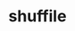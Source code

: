 ---
title: "shuffile"
layout: cache
categories: [package, develop-2023-10-15]
meta: {"versions": ["0.2.0", "0.3.0"], "compilers": ["cce@=15.0.1", "gcc@=11.1.0", "gcc@=11.4.0", "gcc@=7.5.0", "gcc@=9.4.0", "oneapi@=2023.2.1"], "oss": ["rhel8", "ubuntu18.04", "ubuntu20.04"], "platforms": ["linux"], "targets": ["neoverse_v1", "ppc64le", "x86_64_v3", "zen4"], "stacks": ["data-vis-sdk", "e4s", "e4s-cray-rhel", "e4s-neoverse_v1", "e4s-oneapi", "e4s-power", "radiuss", "root"], "num_specs": 13, "num_specs_by_stack": {"root": 13, "e4s-cray-rhel": 1, "radiuss": 1, "e4s-neoverse_v1": 2, "e4s-power": 2, "data-vis-sdk": 2, "e4s": 3, "e4s-oneapi": 2}}
spec_details: [{"hash": "w3nbghh4jpco65ccsfa6m5zey4w5srzf", "compiler": "cce@=15.0.1", "versions": ["0.3.0"], "os": "rhel8", "platform": "linux", "target": "zen4", "variants": ["build_system=cmake", "build_type=Release", "generator=make", "~ipo", "+shared"], "stacks": ["root", "e4s-cray-rhel"], "size": "-", "tarball": "https://binaries.spack.io/releases/develop-2023-10-15/build_cache/linux-rhel8-zen4/cce-15.0.1/shuffile-0.3.0/linux-rhel8-zen4-cce-15.0.1-shuffile-0.3.0-w3nbghh4jpco65ccsfa6m5zey4w5srzf.spack"}, {"hash": "ztodhpqau5gjvd2ij5jjlqjugjg66poc", "compiler": "gcc@=7.5.0", "versions": ["0.2.0"], "os": "ubuntu18.04", "platform": "linux", "target": "x86_64_v3", "variants": ["build_system=cmake", "build_type=Release", "generator=make", "~ipo", "+shared"], "stacks": ["radiuss", "root"], "size": "-", "tarball": "https://binaries.spack.io/releases/develop-2023-10-15/build_cache/linux-ubuntu18.04-x86_64_v3/gcc-7.5.0/shuffile-0.2.0/linux-ubuntu18.04-x86_64_v3-gcc-7.5.0-shuffile-0.2.0-ztodhpqau5gjvd2ij5jjlqjugjg66poc.spack"}, {"hash": "6rn2eksi35weo52rrmzo3xqttboy4rhx", "compiler": "gcc@=11.4.0", "versions": ["0.3.0"], "os": "ubuntu20.04", "platform": "linux", "target": "neoverse_v1", "variants": ["build_system=cmake", "build_type=Release", "generator=make", "~ipo", "+shared"], "stacks": ["e4s-neoverse_v1", "root"], "size": "-", "tarball": "https://binaries.spack.io/releases/develop-2023-10-15/build_cache/linux-ubuntu20.04-neoverse_v1/gcc-11.4.0/shuffile-0.3.0/linux-ubuntu20.04-neoverse_v1-gcc-11.4.0-shuffile-0.3.0-6rn2eksi35weo52rrmzo3xqttboy4rhx.spack"}, {"hash": "xe3fsvvh6m57x55aj23w5zvziy33b7jn", "compiler": "gcc@=11.4.0", "versions": ["0.2.0"], "os": "ubuntu20.04", "platform": "linux", "target": "neoverse_v1", "variants": ["build_system=cmake", "build_type=Release", "generator=make", "~ipo", "+shared"], "stacks": ["e4s-neoverse_v1", "root"], "size": "-", "tarball": "https://binaries.spack.io/releases/develop-2023-10-15/build_cache/linux-ubuntu20.04-neoverse_v1/gcc-11.4.0/shuffile-0.2.0/linux-ubuntu20.04-neoverse_v1-gcc-11.4.0-shuffile-0.2.0-xe3fsvvh6m57x55aj23w5zvziy33b7jn.spack"}, {"hash": "tii2cu7asbds4zys5prbesulmbwm3fxg", "compiler": "gcc@=9.4.0", "versions": ["0.3.0"], "os": "ubuntu20.04", "platform": "linux", "target": "ppc64le", "variants": ["build_system=cmake", "build_type=Release", "generator=make", "~ipo", "+shared"], "stacks": ["e4s-power", "root"], "size": "-", "tarball": "https://binaries.spack.io/releases/develop-2023-10-15/build_cache/linux-ubuntu20.04-ppc64le/gcc-9.4.0/shuffile-0.3.0/linux-ubuntu20.04-ppc64le-gcc-9.4.0-shuffile-0.3.0-tii2cu7asbds4zys5prbesulmbwm3fxg.spack"}, {"hash": "hcgwvsi2hqozuyxotsfy4hs47iq6txht", "compiler": "gcc@=9.4.0", "versions": ["0.2.0"], "os": "ubuntu20.04", "platform": "linux", "target": "ppc64le", "variants": ["build_system=cmake", "build_type=Release", "generator=make", "~ipo", "+shared"], "stacks": ["e4s-power", "root"], "size": "-", "tarball": "https://binaries.spack.io/releases/develop-2023-10-15/build_cache/linux-ubuntu20.04-ppc64le/gcc-9.4.0/shuffile-0.2.0/linux-ubuntu20.04-ppc64le-gcc-9.4.0-shuffile-0.2.0-hcgwvsi2hqozuyxotsfy4hs47iq6txht.spack"}, {"hash": "rd3oy7klm7dysg4a33otnairgcjzd3pp", "compiler": "gcc@=11.1.0", "versions": ["0.3.0"], "os": "ubuntu20.04", "platform": "linux", "target": "x86_64_v3", "variants": ["build_system=cmake", "build_type=Release", "generator=make", "~ipo", "+shared"], "stacks": ["root", "data-vis-sdk"], "size": "-", "tarball": "https://binaries.spack.io/releases/develop-2023-10-15/build_cache/linux-ubuntu20.04-x86_64_v3/gcc-11.1.0/shuffile-0.3.0/linux-ubuntu20.04-x86_64_v3-gcc-11.1.0-shuffile-0.3.0-rd3oy7klm7dysg4a33otnairgcjzd3pp.spack"}, {"hash": "2bgmfkf7whdiwgd5qelaybnhgebjf3dd", "compiler": "gcc@=11.1.0", "versions": ["0.3.0"], "os": "ubuntu20.04", "platform": "linux", "target": "x86_64_v3", "variants": ["build_system=cmake", "build_type=Release", "generator=make", "~ipo", "+shared"], "stacks": ["root", "data-vis-sdk"], "size": "-", "tarball": "https://binaries.spack.io/releases/develop-2023-10-15/build_cache/linux-ubuntu20.04-x86_64_v3/gcc-11.1.0/shuffile-0.3.0/linux-ubuntu20.04-x86_64_v3-gcc-11.1.0-shuffile-0.3.0-2bgmfkf7whdiwgd5qelaybnhgebjf3dd.spack"}, {"hash": "6rebe5j6ici6gi5khyugymlfpixrbryq", "compiler": "gcc@=11.4.0", "versions": ["0.2.0"], "os": "ubuntu20.04", "platform": "linux", "target": "x86_64_v3", "variants": ["build_system=cmake", "build_type=Release", "generator=make", "~ipo", "+shared"], "stacks": ["root", "e4s"], "size": "-", "tarball": "https://binaries.spack.io/releases/develop-2023-10-15/build_cache/linux-ubuntu20.04-x86_64_v3/gcc-11.4.0/shuffile-0.2.0/linux-ubuntu20.04-x86_64_v3-gcc-11.4.0-shuffile-0.2.0-6rebe5j6ici6gi5khyugymlfpixrbryq.spack"}, {"hash": "5aivktvpby5wt2256yoko5tnb6ceeckz", "compiler": "gcc@=11.4.0", "versions": ["0.3.0"], "os": "ubuntu20.04", "platform": "linux", "target": "x86_64_v3", "variants": ["build_system=cmake", "build_type=Release", "generator=make", "~ipo", "+shared"], "stacks": ["root", "e4s"], "size": "-", "tarball": "https://binaries.spack.io/releases/develop-2023-10-15/build_cache/linux-ubuntu20.04-x86_64_v3/gcc-11.4.0/shuffile-0.3.0/linux-ubuntu20.04-x86_64_v3-gcc-11.4.0-shuffile-0.3.0-5aivktvpby5wt2256yoko5tnb6ceeckz.spack"}, {"hash": "o3xqqhxqzjqq5g2fo4wr3wklownljph7", "compiler": "gcc@=11.4.0", "versions": ["0.3.0"], "os": "ubuntu20.04", "platform": "linux", "target": "x86_64_v3", "variants": ["build_system=cmake", "build_type=Release", "generator=make", "~ipo", "+shared"], "stacks": ["root", "e4s"], "size": "-", "tarball": "https://binaries.spack.io/releases/develop-2023-10-15/build_cache/linux-ubuntu20.04-x86_64_v3/gcc-11.4.0/shuffile-0.3.0/linux-ubuntu20.04-x86_64_v3-gcc-11.4.0-shuffile-0.3.0-o3xqqhxqzjqq5g2fo4wr3wklownljph7.spack"}, {"hash": "b6hbj6nuluemc25ozdcky2ksg2vynsgw", "compiler": "oneapi@=2023.2.1", "versions": ["0.3.0"], "os": "ubuntu20.04", "platform": "linux", "target": "x86_64_v3", "variants": ["build_system=cmake", "build_type=Release", "generator=make", "~ipo", "+shared"], "stacks": ["e4s-oneapi", "root"], "size": "-", "tarball": "https://binaries.spack.io/releases/develop-2023-10-15/build_cache/linux-ubuntu20.04-x86_64_v3/oneapi-2023.2.1/shuffile-0.3.0/linux-ubuntu20.04-x86_64_v3-oneapi-2023.2.1-shuffile-0.3.0-b6hbj6nuluemc25ozdcky2ksg2vynsgw.spack"}, {"hash": "mj4lxbfnxyv3sfkhsgwbljncwct2fzoq", "compiler": "oneapi@=2023.2.1", "versions": ["0.2.0"], "os": "ubuntu20.04", "platform": "linux", "target": "x86_64_v3", "variants": ["build_system=cmake", "build_type=Release", "generator=make", "~ipo", "+shared"], "stacks": ["e4s-oneapi", "root"], "size": "-", "tarball": "https://binaries.spack.io/releases/develop-2023-10-15/build_cache/linux-ubuntu20.04-x86_64_v3/oneapi-2023.2.1/shuffile-0.2.0/linux-ubuntu20.04-x86_64_v3-oneapi-2023.2.1-shuffile-0.2.0-mj4lxbfnxyv3sfkhsgwbljncwct2fzoq.spack"}]
---
